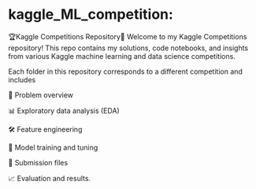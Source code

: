 # kaggle_ML_competition:
🏆Kaggle Competitions Repository💯
Welcome to my Kaggle Competitions repository! This repo contains my solutions, code notebooks, and insights from various Kaggle machine learning and data science competitions.

Each folder in this repository corresponds to a different competition and includes

📄 Problem overview

📊 Exploratory data analysis (EDA)

🛠️ Feature engineering

🤖 Model training and tuning

📝 Submission files

📈 Evaluation and results.


